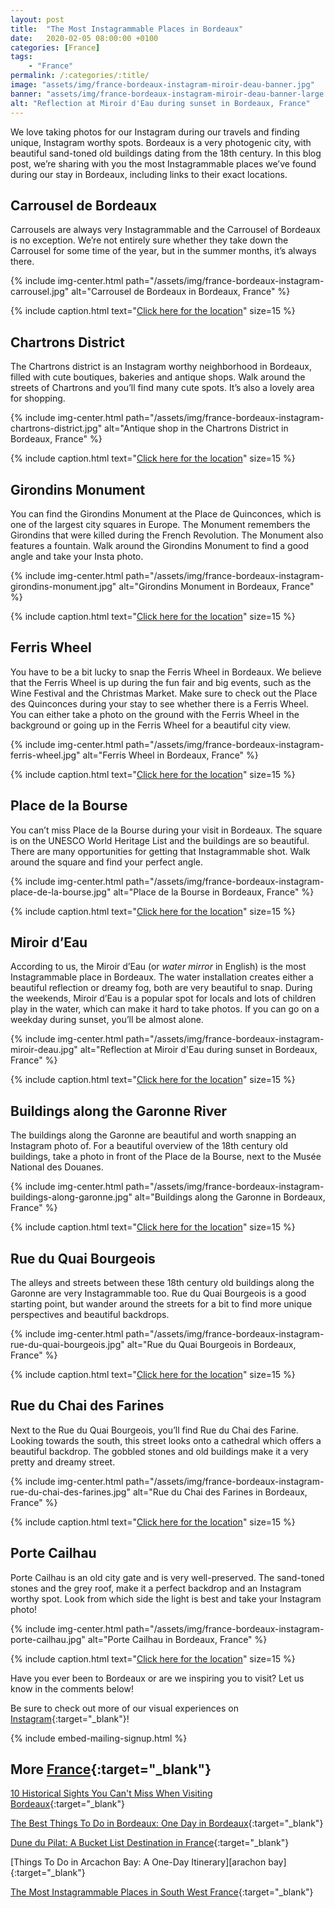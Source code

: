```yaml
---
layout: post
title:  "The Most Instagrammable Places in Bordeaux"
date:   2020-02-05 08:00:00 +0100
categories: [France]
tags:
    - "France"
permalink: /:categories/:title/
image: "assets/img/france-bordeaux-instagram-miroir-deau-banner.jpg"
banner: "assets/img/france-bordeaux-instagram-miroir-deau-banner-large.jpg"
alt: "Reflection at Miroir d'Eau during sunset in Bordeaux, France"
---
```


We love taking photos for our Instagram during our travels and finding unique, Instagram worthy spots. Bordeaux is a very photogenic city, with beautiful sand-toned old buildings dating from the 18th century. In this blog post, we’re sharing with you the most Instagrammable places we’ve found during our stay in Bordeaux, including links to their exact locations. 

## Carrousel de Bordeaux

Carrousels are always very Instagrammable and the Carrousel of Bordeaux is no exception. We’re not entirely sure whether they take down the Carrousel for some time of the year, but in the summer months, it’s always there. 

{% include img-center.html path="/assets/img/france-bordeaux-instagram-carrousel.jpg" alt="Carrousel de Bordeaux in Bordeaux, France" %}

{% include caption.html text="<a target='_blank' href='https://goo.gl/maps/ogNfZPpJVRSmKMAL9'>Click here for the location</a>" size=15 %}

## Chartrons District

The Chartrons district is an Instagram worthy neighborhood in Bordeaux, filled with cute boutiques, bakeries and antique shops. Walk around the streets of Chartrons and you’ll find many cute spots. It’s also a lovely area for shopping. 

{% include img-center.html path="/assets/img/france-bordeaux-instagram-chartrons-district.jpg" alt="Antique shop in the Chartrons District in Bordeaux, France" %}

{% include caption.html text="<a target='_blank' href='https://goo.gl/maps/cGPpk85wvXefEkTCA'>Click here for the location</a>" size=15 %}

## Girondins Monument

You can find the Girondins Monument at the Place de Quinconces, which is one of the largest city squares in Europe. The Monument remembers the Girondins that were killed during the French Revolution. The Monument also features a fountain. Walk around the Girondins Monument to find a good angle and take your Insta photo.

{% include img-center.html path="/assets/img/france-bordeaux-instagram-girondins-monument.jpg" alt="Girondins Monument in Bordeaux, France" %}

{% include caption.html text="<a target='_blank' href='https://goo.gl/maps/cbmTZxBzAx6Mimfc7'>Click here for the location</a>" size=15 %}

## Ferris Wheel 

You have to be a bit lucky to snap the Ferris Wheel in Bordeaux. We believe that the Ferris Wheel is up during the fun fair and big events, such as the Wine Festival and the Christmas Market. Make sure to check out the Place des Quinconces during your stay to see whether there is a Ferris Wheel. You can either take a photo on the ground with the Ferris Wheel in the background or going up in the Ferris Wheel for a beautiful city view. 

{% include img-center.html path="/assets/img/france-bordeaux-instagram-ferris-wheel.jpg" alt="Ferris Wheel in Bordeaux, France" %}

{% include caption.html text="<a target='_blank' href='https://goo.gl/maps/HMn4qqzfFoyqeHUs5'>Click here for the location</a>" size=15 %}

## Place de la Bourse

You can’t miss Place de la Bourse during your visit in Bordeaux. The square is on the UNESCO World Heritage List and the buildings are so beautiful. There are many opportunities for getting that Instagrammable shot. Walk around the square and find your perfect angle. 

{% include img-center.html path="/assets/img/france-bordeaux-instagram-place-de-la-bourse.jpg" alt="Place de la Bourse in Bordeaux, France" %}

{% include caption.html text="<a target='_blank' href='https://goo.gl/maps/wuJzRbXqAyKigj4T6'>Click here for the location</a>" size=15 %}

## Miroir d’Eau

According to us, the Miroir d’Eau (or *water mirror* in English) is the most Instagrammable place in Bordeaux. The water installation creates either a beautiful reflection or dreamy fog, both are very beautiful to snap. During the weekends, Miroir d’Eau is a popular spot for locals and lots of children play in the water, which can make it hard to take photos. If you can go on a weekday during sunset, you’ll be almost alone.  

{% include img-center.html path="/assets/img/france-bordeaux-instagram-miroir-deau.jpg" alt="Reflection at Miroir d'Eau during sunset in Bordeaux, France" %}

{% include caption.html text="<a target='_blank' href='https://goo.gl/maps/oqvKf9vFcHPdf2Wn9'>Click here for the location</a>" size=15 %}

## Buildings along the Garonne River

The buildings along the Garonne are beautiful and worth snapping an Instagram photo of. For a beautiful overview of the 18th century old buildings, take a photo in front of the Place de la Bourse, next to the Musée National des Douanes. 

{% include img-center.html path="/assets/img/france-bordeaux-instagram-buildings-along-garonne.jpg" alt="Buildings along the Garonne in Bordeaux, France" %}

{% include caption.html text="<a target='_blank' href='https://goo.gl/maps/RJc5gqToNfmsSbw89'>Click here for the location</a>" size=15 %}

## Rue du Quai Bourgeois

The alleys and streets between these 18th century old buildings along the Garonne are very Instagrammable too. Rue du Quai Bourgeois is a good starting point, but wander around the streets for a bit to find more unique perspectives and beautiful backdrops. 

{% include img-center.html path="/assets/img/france-bordeaux-instagram-rue-du-quai-bourgeois.jpg" alt="Rue du Quai Bourgeois in Bordeaux, France" %}

{% include caption.html text="<a target='_blank' href='https://goo.gl/maps/7KECm7yt53jPZ2HS6'>Click here for the location</a>" size=15 %}

## Rue du Chai des Farines

Next to the Rue du Quai Bourgeois, you’ll find Rue du Chai des Farine. Looking towards the south, this street looks onto a cathedral which offers a beautiful backdrop. The gobbled stones and old buildings make it a very pretty and dreamy street. 

{% include img-center.html path="/assets/img/france-bordeaux-instagram-rue-du-chai-des-farines.jpg" alt="Rue du Chai des Farines in Bordeaux, France" %}

{% include caption.html text="<a target='_blank' href='https://goo.gl/maps/FfYeEXYyKo8ZaQBAA'>Click here for the location</a>" size=15 %}

## Porte Cailhau

Porte Cailhau is an old city gate and is very well-preserved. The sand-toned stones and the grey roof, make it a perfect backdrop and an Instagram worthy spot. Look from which side the light is best and take your Instagram photo! 

{% include img-center.html path="/assets/img/france-bordeaux-instagram-porte-cailhau.jpg" alt="Porte Cailhau in Bordeaux, France" %}

{% include caption.html text="<a target='_blank' href='https://goo.gl/maps/HYy8TPNfRoYARvgQ9'>Click here for the location</a>" size=15 %}

Have you ever been to Bordeaux or are we inspiring you to visit? Let us know in the comments below!

Be sure to check out more of our visual experiences on [Instagram][instagram]{:target="_blank"}!

{% include embed-mailing-signup.html %}

## More [France][france]{:target="_blank"}

[10 Historical Sights You Can't Miss When Visiting Bordeaux][bordeaux historical]{:target="_blank"}

[The Best Things To Do in Bordeaux: One Day in Bordeaux][bordeaux things]{:target="_blank"}

[Dune du Pilat: A Bucket List Destination in France][dune du pilat]{:target="_blank"}

[Things To Do in Arcachon Bay: A One-Day Itinerary][arachon bay]{:target="_blank"}

[The Most Instagrammable Places in South West France][sw france insta]{:target="_blank"}

[sw france insta]: https://kipamojo.world/france/The-Most-Instagrammable-Places-in-South-West-France/ 
[aracachon bay]: https://kipamojo.world/france/Things-To-Do-in-Arcachon-Bay-A-One-Day-Itinerary/
[dune du pilat]: https://kipamojo.world/france/Dune-du-Pilat-A-Bucket-List-Destination-in-France/
[bordeaux things]: https://kipamojo.world/france/The-Best-Things-To-Do-in-Bordeaux-One-Day-in-Bordeaux/ 
[bordeaux historical]: https://kipamojo.world/france/Historical-Sights-You-Cant-Miss-When-Visiting-Bordeaux/ 

[instagram]: https://instagram.com/kipamojo 
[france]: https://kipamojo.world/tags.html#france 
